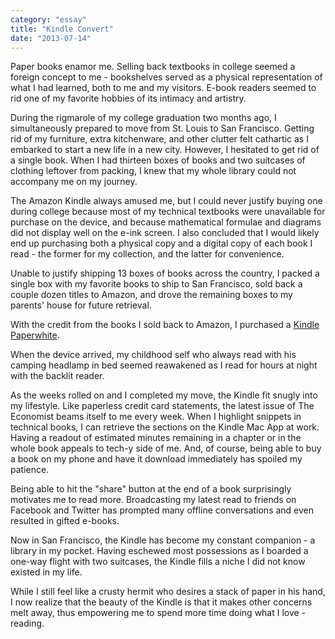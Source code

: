 ```yaml
---
category: "essay"
title: "Kindle Convert"
date: "2013-07-14"
---
```


Paper books enamor me. Selling back textbooks in college seemed a foreign concept to me - bookshelves served as a physical representation of what I had learned, both to me and my visitors. E-book readers seemed to rid one of my favorite hobbies of its intimacy and artistry.   

During the rigmarole of my college graduation two months ago, I simultaneously prepared to move from St. Louis to San Francisco. Getting rid of my furniture, extra kitchenware, and other clutter felt cathartic as I embarked to start a new life in a new city. However, I hesitated to get rid of a single book. When I had thirteen boxes of books and two suitcases of clothing leftover from packing, I knew that my whole library could not accompany me on my journey.

The Amazon Kindle always amused me, but I could never justify buying one during college because most of my technical textbooks were unavailable for purchase on the device, and because mathematical formulae and diagrams did not display well on the e-ink screen. I also concluded that I would likely end up purchasing both a physical copy and a digital copy of each book I read - the former for my collection, and the latter for convenience.   

Unable to justify shipping 13 boxes of books across the country, I packed a single box with my favorite books to ship to San Francisco, sold back a couple dozen titles to Amazon, and drove the remaining boxes to my parents' house for future retrieval. 

With the credit from the books I sold back to Amazon, I purchased a [Kindle Paperwhite](http://www.amazon.com/gp/product/B007OZNZQ0/ref=as_li_tf_tl?ie=UTF8&camp=1789&creative=9325&creativeASIN=B007OZNZQ0&linkCode=as2&tag=sagacionlook-20). 

When the device arrived, my childhood self who always read with his camping headlamp in bed seemed reawakened as I read for hours at night with the backlit reader.  

As the weeks rolled on and I completed my move, the Kindle fit snugly into my lifestyle. Like paperless credit card statements, the latest issue of The Economist beams itself to me every week. When I highlight snippets in technical books, I can retrieve the sections on the Kindle Mac App at work. Having a readout of estimated minutes remaining in a chapter or in the whole book appeals to tech-y side of me. And, of course, being able to buy a book on my phone and have it download immediately has spoiled my patience. 

Being able to hit the "share" button at the end of a book surprisingly motivates me to read more. Broadcasting my latest read to friends on Facebook and Twitter has prompted many offline conversations and even resulted in gifted e-books.

Now in San Francisco, the Kindle has become my constant companion - a library in my pocket. Having eschewed most possessions as I boarded a one-way flight with two suitcases, the Kindle fills a niche I did not know existed in my life.  

While I still feel like a crusty hermit who desires a stack of paper in his hand, I now realize that the beauty of the Kindle is that it makes other concerns melt away, thus empowering me to spend more time doing what I love - reading. 
